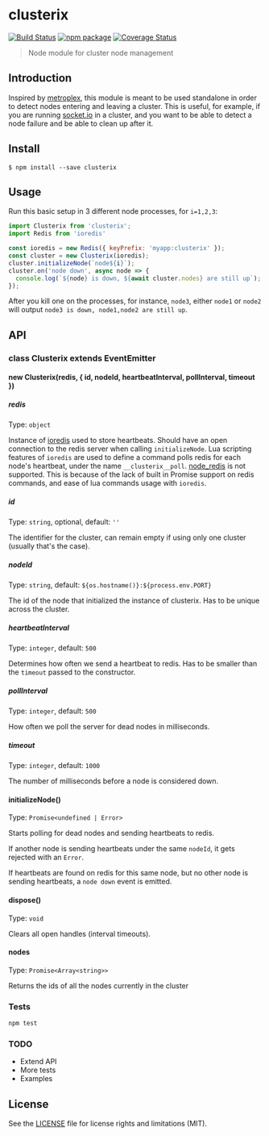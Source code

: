 # clusterix

[![Build Status][build-badge]][build]
[![npm package][npm-badge]][npm]
[![Coverage Status][coveralls-badge]][coveralls]

> Node module for cluster node management

## Introduction

Inspired by [metroplex](https://github.com/primus/metroplex), this module is meant to be used standalone in order to detect nodes entering and leaving a cluster. This is useful, for example, if you are running [socket.io](https://github.com/socketio/socket.io) in a cluster, and you want to be able to detect a node failure and be able to clean up after it.

## Install

```
$ npm install --save clusterix
```

## Usage

Run this basic setup in 3 different node processes, for `i=1,2,3`:

```js
import Clusterix from 'clusterix';
import Redis from 'ioredis'

const ioredis = new Redis({ keyPrefix: 'myapp:clusterix' });
const cluster = new Clusterix(ioredis);
cluster.initializeNode(`node${i}`);
cluster.on('node down', async node => {
  console.log(`${node} is down, ${await cluster.nodes} are still up`);
});
```

After you kill one on the processes, for instance, `node3`, either `node1` or `node2` will output `node3 is down, node1,node2 are still up`.

## API

### class Clusterix extends EventEmitter

#### new Clusterix(redis, { id, nodeId, heartbeatInterval, pollInterval, timeout })

##### redis

Type: `object`

Instance of [ioredis](https://github.com/luin/ioredis) used to store heartbeats. Should have an open connection to the redis server when calling `initializeNode`. Lua scripting features of `ioredis` are used to define a command polls redis for each node's heartbeat, under the name `__clusterix__poll`.
[node\_redis](https://github.com/NodeRedis/node_redis) is not supported. This is because of the lack of built in Promise support on redis commands, and ease of lua commands usage with `ioredis`.

##### id

Type: `string`, optional, default: `''`

The identifier for the cluster, can remain empty if using only one cluster (usually that's the case).

##### nodeId

Type: `string`, default: `${os.hostname()}:${process.env.PORT}`

The id of the node that initialized the instance of clusterix. Has to be unique across the cluster.

##### heartbeatInterval

Type: `integer`, default: `500`

Determines how often we send a heartbeat to redis. Has to be smaller than the `timeout` passed to the constructor.

##### pollInterval

Type: `integer`, default: `500`

How often we poll the server for dead nodes in milliseconds.

##### timeout

Type: `integer`, default: `1000`

The number of milliseconds before a node is considered down.

#### initializeNode()

Type: `Promise<undefined | Error>`

Starts polling for dead nodes and sending heartbeats to redis. 

If another node is sending heartbeats under the same `nodeId`, it gets rejected with an `Error`.

If heartbeats are found on redis for this same node, but no other node is sending heartbeats, a `node down` event is emitted.

#### dispose()

Type: `void`

Clears all open handles (interval timeouts).

#### nodes

Type: `Promise<Array<string>>`

Returns the ids of all the nodes currently in the cluster

####

### Tests

```js
npm test
```

### TODO

* Extend API
* More tests
* Examples

## License

See the [LICENSE](LICENSE.md) file for license rights and limitations (MIT).

[build-badge]: https://img.shields.io/github/workflow/status/dotcore64/clusterix/test/master?style=flat-square
[build]: https://github.com/dotcore64/clusterix/actions

[npm-badge]: https://img.shields.io/npm/v/clusterix.svg?style=flat-square
[npm]: https://www.npmjs.org/package/clusterix

[coveralls-badge]: https://img.shields.io/coveralls/dotcore64/clusterix/master.svg?style=flat-square
[coveralls]: https://coveralls.io/r/dotcore64/clusterix
